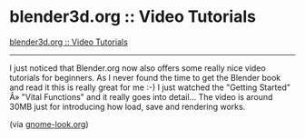 # blender3d.org :: Video Tutorials

<a href="http://www.blender3d.org/cms/Video_Tutorials.396.0.html">blender3d.org :: Video Tutorials</a>

-------------------------------



I just noticed that Blender.org now also offers some really nice video tutorials for beginners. As I never found the time to get the Blender book and read it this is really great for me :-) I just watched the "Getting Started" Â» "Vital Functions" and it really goes into detail... The video is around 30MB just for introducing how load, save and rendering works.



(via <a href="http://gnome-look.org/news/index.php?id=139">gnome-look.org</a>)

